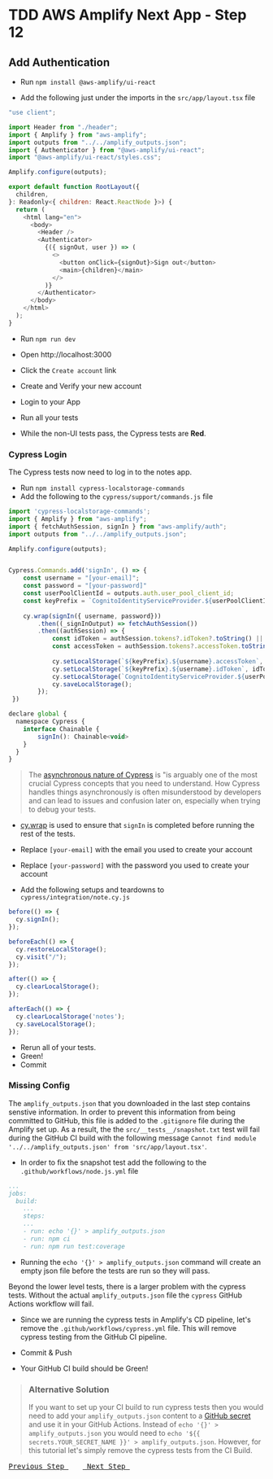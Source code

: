 # TDD AWS Amplify Next App - Step 12

## Add Authentication

- Run `npm install @aws-amplify/ui-react`

- Add the following just under the imports in the `src/app/layout.tsx` file

```js
"use client";

import Header from "./header";
import { Amplify } from "aws-amplify";
import outputs from "../../amplify_outputs.json";
import { Authenticator } from "@aws-amplify/ui-react";
import "@aws-amplify/ui-react/styles.css";

Amplify.configure(outputs);

export default function RootLayout({
  children,
}: Readonly<{ children: React.ReactNode }>) {
  return (
    <html lang="en">
      <body>
        <Header />
        <Authenticator>
          {({ signOut, user }) => (
            <>
              <button onClick={signOut}>Sign out</button>
              <main>{children}</main>
            </>
          )}
        </Authenticator>
      </body>
    </html>
  );
}
```

- Run `npm run dev`

- Open http://localhost:3000
- Click the `Create account` link
- Create and Verify your new account
- Login to your App

- Run all your tests
- While the non-UI tests pass, the Cypress tests are **Red**.

### Cypress Login

The Cypress tests now need to log in to the notes app.

- Run `npm install cypress-localstorage-commands`
- Add the following to the `cypress/support/commands.js` file

```js
import 'cypress-localstorage-commands';
import { Amplify } from "aws-amplify";
import { fetchAuthSession, signIn } from "aws-amplify/auth";
import outputs from "../../amplify_outputs.json";

Amplify.configure(outputs);


Cypress.Commands.add('signIn', () => { 
    const username = "[your-email]";
    const password = "[your-password]"
    const userPoolClientId = outputs.auth.user_pool_client_id;
    const keyPrefix = `CognitoIdentityServiceProvider.${userPoolClientId}`;
    
    cy.wrap(signIn({ username, password}))
        .then((_signInOutput) => fetchAuthSession())
        .then((authSession) => {
            const idToken = authSession.tokens?.idToken?.toString() || ''
            const accessToken = authSession.tokens?.accessToken.toString() || ''
            
            cy.setLocalStorage(`${keyPrefix}.${username}.accessToken`, accessToken);
            cy.setLocalStorage(`${keyPrefix}.${username}.idToken`, idToken);
            cy.setLocalStorage(`CognitoIdentityServiceProvider.${userPoolClientId}.LastAuthUser`, username);
            cy.saveLocalStorage();
        });
 })

declare global {
  namespace Cypress {
    interface Chainable {
        signIn(): Chainable<void>
    }
  }
}
```
> The [asynchronous nature of Cypress](https://learn.cypress.io/cypress-fundamentals/understanding-the-asynchronous-nature-of-cypress) is "is arguably one of the most crucial Cypress concepts that you need to understand. How Cypress handles things asynchronously is often misunderstood by developers and can lead to issues and confusion later on, especially when trying to debug your tests.

- [cy.wrap](https://docs.cypress.io/api/commands/wrap) is used to ensure that `signIn` is completed before running the rest of the tests.
- Replace `[your-email]` with the email you used to create your account
- Replace `[your-password]` with the password you used to create your account
  
- Add the following setups and teardowns to `cypress/integration/note.cy.js`

```js
before(() => {
  cy.signIn();
});

beforeEach(() => {
  cy.restoreLocalStorage();
  cy.visit("/");
});

after(() => {
  cy.clearLocalStorage();
});

afterEach(() => {
  cy.clearLocalStorage('notes');
  cy.saveLocalStorage();
});
```

- Rerun all of your tests.
- Green!
- Commit

### Missing Config
The `amplify_outputs.json` that you downloaded in the last step contains senstive information.  In order to prevent this information from being committed to GitHub, this file is added to the `.gitignore` file during the Amplify set up.  As a result, the the `src/__tests__/snapshot.txt` test will fail during the GitHub CI build with the following message `Cannot find module '../../amplify_outputs.json' from 'src/app/layout.tsx'`.

- In order to fix the snapshot test add the following to the `.github/workflows/node.js.yml` file

```yml
...
jobs:
  build:
    ...
    steps:
    ...
    - run: echo '{}' > amplify_outputs.json
    - run: npm ci
    - run: npm run test:coverage
```
- Running the `echo '{}' > amplify_outputs.json` command will create an empty json file before the tests are run so they will pass.

Beyond the lower level tests, there is a larger problem with the cypress tests.  Without the actual `amplify_outputs.json` file the `cypress` GitHub Actions workflow will fail.  
- Since we are running the cypress tests in Amplify's CD pipeline, let's remove the `.github/workflows/cypress.yml` file.  This will remove cypress testing from the GitHub CI pipeline.

- Commit & Push
- Your GitHub CI build should be Green!

> ### Alternative Solution
> If you want to set up your CI build to run cypress tests then you would need to add your `amplify_outputs.json` content to a [GitHub secret](https://docs.github.com/en/actions/security-for-github-actions/security-guides/using-secrets-in-github-actions) and use it in your GitHub Actions.  Instead of `echo '{}' > amplify_outputs.json` you would need to `echo '${{ secrets.YOUR_SECRET_NAME }}' > amplify_outputs.json`.  However, for this tutorial let's simply remove the cypress tests from the CI Build.

[<kbd> Previous Step </kbd>](https://github.com/pairing4good/tdd-next-amplify-gen2-tutorial/tree/011-step)&ensp;&ensp;&ensp;&ensp;[<kbd> Next Step </kbd>](https://github.com/pairing4good/tdd-next-amplify-gen2-tutorial/tree/013-step)
